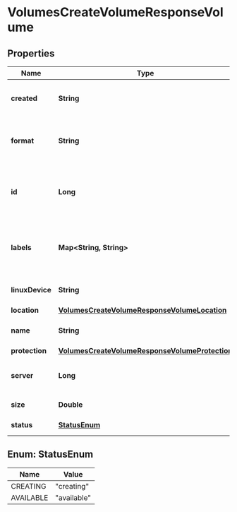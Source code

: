 

# VolumesCreateVolumeResponseVolume


## Properties

| Name | Type | Description | Notes |
|------------ | ------------- | ------------- | -------------|
|**created** | **String** | Point in time when the Resource was created (in ISO-8601 format). |  |
|**format** | **String** | Filesystem of the Volume if formatted on creation, null if not formatted on creation |  |
|**id** | **Long** | ID of the Resource. Limited to 52 bits to ensure compatibility with JSON double precision floats.  |  |
|**labels** | **Map&lt;String, String&gt;** | User-defined labels (&#x60;key/value&#x60; pairs) for the Resource. For more information, see \&quot;[Labels](https://docs.hetzner.cloud)\&quot;.  |  |
|**linuxDevice** | **String** | Device path on the file system for the Volume |  |
|**location** | [**VolumesCreateVolumeResponseVolumeLocation**](VolumesCreateVolumeResponseVolumeLocation.md) |  |  |
|**name** | **String** | Name of the Resource. Must be unique per Project. |  |
|**protection** | [**VolumesCreateVolumeResponseVolumeProtection**](VolumesCreateVolumeResponseVolumeProtection.md) |  |  |
|**server** | **Long** | ID of the Server the Volume is attached to, null if it is not attached at all |  |
|**size** | **Double** | Size in GB of the Volume |  |
|**status** | [**StatusEnum**](#StatusEnum) | Current status of the Volume |  |



## Enum: StatusEnum

| Name | Value |
|---- | -----|
| CREATING | &quot;creating&quot; |
| AVAILABLE | &quot;available&quot; |



